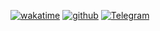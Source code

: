 [![wakatime](https://wakatime.com/badge/user/cdd6a030-a573-440c-a5a1-824256da95b3.svg)](https://wakatime.com/@cdd6a030-a573-440c-a5a1-824256da95b3)
[![github](https://img.shields.io/github/followers/tednaaa?logo=github&style=plastic)](https://github.com/tednaaa?tab=followers)
[![Telegram](https://img.shields.io/badge/Telegram-2CA5E0?style=for-the-badge&logo=telegram&logoColor=white)](https://t.me/indertale)
